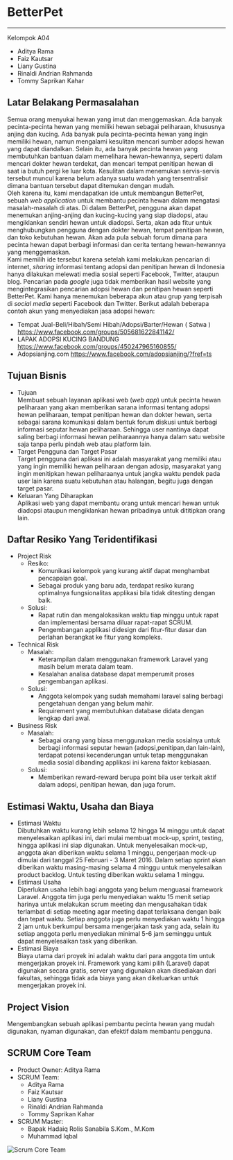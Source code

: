 BetterPet
==========

----------

Kelompok A04

* Aditya Rama  
* Faiz Kautsar  
* Liany Gustina  
* Rinaldi Andrian Rahmanda  
* Tommy Saprikan Kahar

Latar Belakang Permasalahan
---------------------------
Semua orang menyukai hewan yang imut dan menggemaskan. Ada banyak pecinta-pecinta hewan yang memiliki hewan sebagai peliharaan, khususnya anjing dan kucing. Ada banyak pula pecinta-pecinta hewan yang ingin memiliki hewan, namun mengalami kesulitan mencari sumber adopsi hewan yang dapat diandalkan. Selain itu, ada banyak pecinta hewan yang membutuhkan bantuan dalam memelihara hewan-hewannya, seperti dalam mencari dokter hewan terdekat, dan mencari tempat penitipan hewan di saat ia butuh pergi ke luar kota. Kesulitan dalam menemukan servis-servis tersebut muncul karena belum adanya suatu wadah yang tersentralisir dimana bantuan tersebut dapat ditemukan dengan mudah.  
Oleh karena itu, kami mendapatkan ide untuk membangun BetterPet, sebuah *web application* untuk membantu pecinta hewan dalam mengatasi masalah-masalah di atas. Di dalam BetterPet, pengguna akan dapat menemukan anjing-anjing dan kucing-kucing yang siap diadopsi, atau mengiklankan sendiri hewan untuk diadopsi. Serta, akan ada fitur untuk menghubungkan pengguna dengan dokter hewan, tempat penitipan hewan, dan toko kebutuhan hewan. Akan ada pula sebuah forum dimana para pecinta hewan dapat berbagi informasi dan cerita tentang hewan-hewannya yang menggemaskan.  
Kami memilih ide tersebut karena setelah kami melakukan pencarian di internet, *sharing* informasi tentang adopsi dan penitipan hewan di Indonesia hanya dilakukan melewati media sosial seperti Facebook, Twitter, ataupun blog. Pencarian pada *google* juga tidak memberikan hasil website yang mengintegrasikan pencarian adopsi hewan dan penitipan hewan seperti BetterPet.  Kami hanya menemukan beberapa akun atau grup yang terpisah di *social media* seperti Facebook dan Twitter. Berikut adalah beberapa contoh akun yang menyediakan jasa adopsi hewan:

- Tempat Jual-Beli/Hibah/Semi Hibah/Adopsi/Barter/Hewan ( Satwa ) https://www.facebook.com/groups/505681622841142/ 
- LAPAK ADOPSI KUCING BANDUNG https://www.facebook.com/groups/450247965160855/
- Adopsianjing.com https://www.facebook.com/adopsianjing/?fref=ts

## Tujuan Bisnis ##

- Tujuan  
	Membuat sebuah layanan aplikasi web (*web app*) untuk pecinta hewan peliharaan yang akan memberikan sarana informasi tentang adopsi hewan peliharaan, tempat penitipan hewan dan dokter hewan, serta sebagai sarana komunikasi dalam bentuk forum diskusi untuk berbagi informasi seputar hewan peliharaan. Sehingga user nantinya dapat saling berbagi informasi hewan peliharaannya hanya dalam satu website saja tanpa perlu pindah web atau platform lain.
- Target Pengguna dan Target Pasar  
	Target pengguna dari aplikasi ini adalah masyarakat yang memiliki  atau yang ingin memiliki hewan peliharaan dengan adosip, masyarakat yang ingin menitipkan hewan peliharaanya untuk jangka waktu pendek pada user lain karena suatu kebutuhan atau halangan, begitu juga dengan target pasar.
- Keluaran Yang Diharapkan  
	Aplikasi web yang dapat membantu orang untuk mencari hewan untuk diadopsi ataupun mengiklankan hewan pribadinya untuk dititipkan orang lain.
## Daftar Resiko Yang Teridentifikasi ##
- Project Risk  
	- Resiko:
		- Komunikasi kelompok yang kurang aktif dapat menghambat pencapaian goal.
		- Sebagai produk yang baru ada, terdapat resiko kurang optimalnya fungsionalitas applikasi bila tidak ditesting dengan baik.  
	- Solusi:
		- Rapat rutin dan mengalokasikan waktu tiap minggu untuk rapat dan implementasi bersama diluar rapat-rapat SCRUM.
		- Pengembangan applikasi didesign dari fitur-fitur dasar dan perlahan berangkat ke fitur yang kompleks.
- Technical Risk
	- Masalah:
		- Keterampilan dalam menggunakan framework Laravel yang masih belum merata dalam team.
		- Kesalahan analisa database dapat memperumit proses pengembangan aplikasi.
	- Solusi:
		- Anggota kelompok yang sudah memahami laravel saling berbagi pengetahuan dengan yang belum mahir.
		- Requirement yang membutuhkan database didata dengan lengkap dari awal.
- Business Risk
	- Masalah:
		- Sebagai orang yang biasa menggunakan media sosialnya untuk berbagi informasi seputar hewan (adopsi,penitipan,dan lain-lain), terdapat potensi kecenderungan untuk tetap menggunakan media sosial dibanding applikasi ini karena faktor kebiasaan.
	- Solusi:
		- Memberikan reward-reward berupa point bila user terkait aktif dalam adopsi, penitipan hewan, dan juga forum.

## Estimasi Waktu, Usaha dan Biaya ##
- Estimasi Waktu  
	Dibutuhkan waktu kurang lebih selama 12 hingga 14 minggu untuk dapat menyelesaikan aplikasi ini, dari mulai membuat mock-up, sprint, testing, hingga aplikasi ini siap digunakan. Untuk menyelesaikan mock-up, anggota akan diberikan waktu selama 1 minggu, pengerjaan mock-up dimulai dari tanggal 25 Februari - 3 Maret 2016. Dalam setiap sprint akan diberikan waktu masing-masing selama 4 minggu untuk menyelesaikan product backlog. Untuk testing diberikan waktu selama 1 minggu.
- Estimasi Usaha  
	Diperlukan usaha lebih bagi anggota yang belum menguasai framework Laravel. Anggota tim juga perlu menyediakan waktu 15 menit setiap harinya untuk melakukan scrum meeting dan mengusahakan tidak terlambat di setiap meeting agar meeting dapat terlaksana dengan baik dan tepat waktu. Setiap anggota juga perlu menyediakan waktu 1 hingga 2 jam untuk berkumpul bersama mengerjakan task yang ada, selain itu setiap anggota perlu menyediakan minimal 5-6 jam seminggu untuk dapat menyelesaikan task yang diberikan.
- Estimasi Biaya  
	Biaya utama dari proyek ini adalah waktu dari para anggota tim untuk mengerjakan proyek ini. Framework yang kami pilih (Laravel) dapat digunakan secara gratis, server yang digunakan akan disediakan dari fakultas, sehingga tidak ada biaya yang akan dikeluarkan untuk mengerjakan proyek ini.  

## Project Vision ##
Mengembangkan sebuah aplikasi pembantu pecinta hewan yang mudah digunakan, nyaman digunakan, dan efektif dalam membantu pengguna.

## SCRUM Core Team ##
- Product Owner: Aditya Rama 
- SCRUM Team:  
	- Aditya Rama
	- Faiz Kautsar
	- Liany Gustina
	- Rinaldi Andrian Rahmanda
	- Tommy Saprikan Kahar
- SCRUM Master:  
	- Bapak Hadaiq Rolis Sanabila S.Kom., M.Kom 
	- Muhammad Iqbal

![Scrum Core Team](https://raw.github.com/maxplayer01/PPL-A4/master/Capture.PNG)